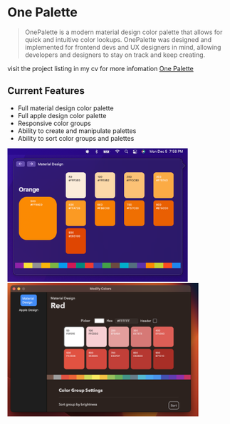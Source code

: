 # One Palette 

> OnePalette is a modern material design color palette that allows for quick and intuitive color lookups. OnePalette was designed and implemented for frontend devs and UX designers in mind, allowing developers and designers to stay on track and keep creating.

visit the project listing in my cv for more infomation 
[One Palette](https://manto.dev/#/projects/onepalette)

## Current Features
* Full material design color palette
* Full apple design color palette
* Responsive color groups 
* Ability to create and manipulate palettes
* Ability to sort color groups and palettes

<img height = "300" src = "https://github.com/JoeManto/OnePalette/blob/master/MDRes/menuView.png"/>
<img height = "300" src = "https://github.com/JoeManto/OnePalette/blob/master/MDRes/modifyColorsView.png"/>

